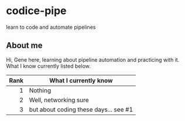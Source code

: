 # codice-pipe
learn to code and automate pipelines

## About me

Hi, Gene here, learning about pipeline automation and practicing with it.  What I know currently listed below.

| Rank | What I currently know |
|-----:|---------------|
|     1|   Nothing            |
|     2|   Well, networking sure            |
|     3|   but about coding these days... see #1            |
